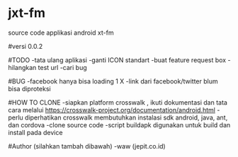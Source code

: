 
# jxt-fm
source code applikasi android xt-fm



#versi 0.0.2



#TODO
-tata ulang aplikasi
-ganti ICON standart
-buat feature request box 
-hilangkan test url
-cari bug

#BUG
-facebook hanya bisa loading 1 X
-link dari facebook/twitter blum bisa diproteksi


#HOW TO CLONE
-siapkan platform crosswalk , ikuti dokumentasi dan tata cara melalui https://crosswalk-project.org/documentation/android.html
-perlu diperhatikan crosswalk membutuhkan instalasi sdk android, java, ant, dan cordova
-clone source code
-script buildapk digunakan untuk build dan install pada device


#Author (silahkan tambah dibawah)
-waw (jepit.co.id)
